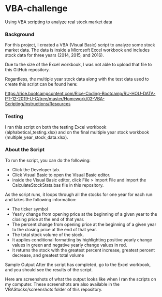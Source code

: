 # VBA-challenge
Using VBA scripting to analyze real stock market data


### Background
For this project, I created a VBA (Visual Basic) script to analyze some stock market data. The data is inside a Microsoft Excel workbook and includes stock data for three years (2014, 2015, and 2016). 

Due to the size of the Excel workbook, I was not able to upload that file to this GitHub repository.

Regardless, the multiple year stock data along with the test data used to create this script can be found here:

https://rice.bootcampcontent.com/Rice-Coding-Bootcamp/RU-HOU-DATA-PT-12-2019-U-C/tree/master/Homework/02-VBA-Scripting/Instructions/Resources

### Testing
I ran this script on both the testing Excel workbook (alphabetical_testing.xlsx) and on the final multiple year stock workbook (multiple_year_stock_data.xlsx).


### About the Script
To run the script, you can do the following:
- Click the Developer tab.
- Click Visual Basic to open the Visual Basic editor.
- Inside the Visual Basic editor, click File > Import File and import the CalculateStockStats.bas file in this repository.


As the script runs, it loops through all the stocks for one year for each run and takes the following information:
- The ticker symbol
- Yearly change from opening price at the beginning of a given year to the closing price at the end of that year.
- The percent change from opening price at the beginning of a given year to the closing price at the end of that year.
- The total stock volume of the stock.
- It applies conditional formatting by highlighting positive yearly change values in green and negative yearly change values in red.
- It returns the stock with the greatest percent increase, greatest percent decrease, and greatest total volume

Sample Output
After the script has completed, go to the Excel workbook, and you should see the results of the script.

Here are screenshots of what the output looks like when I ran the scripts on my computer. These screenshots are also available in the VBAStocks/screenshots folder of this repository.
